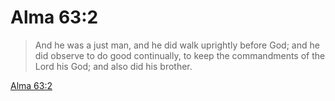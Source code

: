 # Alma 63:2

> And he was a just man, and he did walk uprightly before God; and he did observe to do good continually, to keep the commandments of the Lord his God; and also did his brother.

[Alma 63:2](https://www.churchofjesuschrist.org/study/scriptures/bofm/alma/63?lang=eng&id=p2#p2)


